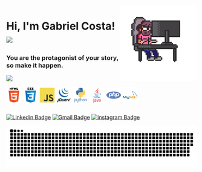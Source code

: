 <img align="right" src="https://github.com/gabrielcs04/gabrielcs04/blob/main/images/code.gif" alt="Code" width="40%" />
<h1>Hi, I'm Gabriel Costa! <img src="https://raw.githubusercontent.com/kaueMarques/kaueMarques/master/hi.gif" width="30px"></h1>

<h3>You are the protagonist of your story, so make it happen.</h3>
<p><img src="https://github-readme-stats.vercel.app/api/top-langs/?username=gabrielcs04&layout=compact&theme=react"></p>

<div>
  <img align="center" title="HTML" alt="Logo-HTML" height="40" width="40" src="https://raw.githubusercontent.com/devicons/devicon/master/icons/html5/html5-original-wordmark.svg">
  <img align="center" title="CSS" alt="Logo-CSS" height="40" width="40" src="https://raw.githubusercontent.com/devicons/devicon/master/icons/css3/css3-original-wordmark.svg">
  <img align="center" title="Javascript" alt="Logo-Js" height="40" width="40" src="https://raw.githubusercontent.com/devicons/devicon/master/icons/javascript/javascript-original.svg">
  <img align="center" title="JQuery" alt="Logo-JQuery" height="40" width="40" src="https://raw.githubusercontent.com/devicons/devicon/master/icons/jquery/jquery-original-wordmark.svg">
  <img align="center" title="Python" alt="Logo-Python" height="40" width="40" src="https://raw.githubusercontent.com/devicons/devicon/master/icons/python/python-original-wordmark.svg">
  <img align="center" title="Java" alt="Logo-Java" height="40" width="40" src="https://raw.githubusercontent.com/devicons/devicon/master/icons/java/java-original-wordmark.svg">
  <img align="center" title="PHP" alt="Logo-PHP" height="40" width="40" src="https://raw.githubusercontent.com/devicons/devicon/master/icons/php/php-plain.svg">
  <img align="center" title="MySQL" alt="Logo-MySQL" height="40" width="40" src="https://raw.githubusercontent.com/devicons/devicon/master/icons/mysql/mysql-original-wordmark.svg">
</div>

##
[![Linkedin Badge](https://img.shields.io/badge/-Linkedin-007EC6?style=for-the-badge&logo=Linkedin&logoColor=white)](https://www.linkedin.com/in/gabrielcs04/)
[![Gmail Badge](https://img.shields.io/badge/-Gmail-333333?style=for-the-badge&logo=Gmail&logoColor=white)](mailto:gabriel.costasilva04@gmail.com)
[![instagram Badge](https://img.shields.io/badge/-Instagram-E4405F?style=for-the-badge&logo=Instagram&logoColor=white)](https://www.instagram.com/gabriel.costa04/)

![Snake animation](https://github.com/gabrielcs04/gabrielcs04/blob/output/github-contribution-grid-snake.svg)

<!-- 
Here are some ideas to get you started:

- 🔭 I’m currently working on ...
- 🌱 I’m currently learning ...
- 👯 I’m looking to collaborate on ...
- 🤔 I’m looking for help with ...
- 💬 Ask me about ...
- 📫 How to reach me: ...
- 😄 Pronouns: ...
- ⚡ Fun fact: ...
-->
